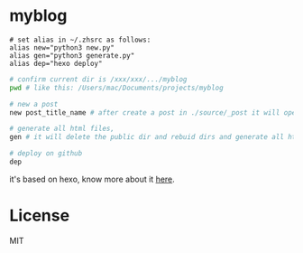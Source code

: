 # myblog
```
# set alias in ~/.zhsrc as follows:
alias new="python3 new.py"
alias gen="python3 generate.py"
alias dep="hexo deploy"
```

```bash
# confirm current dir is /xxx/xxx/.../myblog
pwd # like this: /Users/mac/Documents/projects/myblog

# new a post
new post_title_name # after create a post in ./source/_post it will open typora automatically

# generate all html files,
gen # it will delete the public dir and rebuid dirs and generate all html files

# deploy on github
dep 
```

it's based on hexo, know more about it [here](https://hexo.io).

# License
MIT



